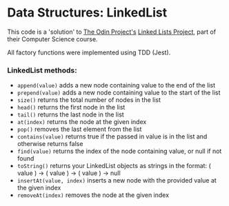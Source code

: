 # Data Structures: LinkedList

This code is a 'solution' to [The Odin Project's](https://www.theodinproject.com) [Linked Lists Project](https://www.theodinproject.com/lessons/javascript-linked-lists), part of their Computer Science course.

All factory functions were implemented using TDD (Jest).

### LinkedList methods:

- `append(value)` adds a new node containing value to the end of the list
- `prepend(value)` adds a new node containing value to the start of the list
- `size()` returns the total number of nodes in the list
- `head()` returns the first node in the list
- `tail()` returns the last node in the list
- `at(index)` returns the node at the given index
- `pop()` removes the last element from the list
- `contains(value)` returns true if the passed in value is in the list and otherwise returns false
- `find(value)` returns the index of the node containing value, or null if not found
- `toString()` returns your LinkedList objects as strings in the format: ( value ) -> ( value ) -> ( value ) -> null
- `insertAt(value, index)` inserts a new node with the provided value at the given index
- `removeAt(index)` removes the node at the given index
